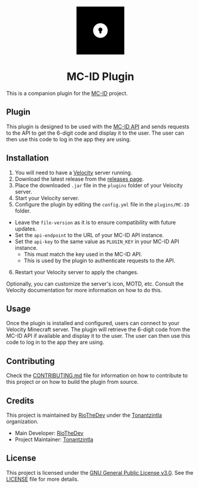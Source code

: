 <p align="center">
    <img alt="MC-ID" height="128px" src="public/assets/MC-ID.png">
</p>
<h1 align="center">MC-ID Plugin</h1>

This is a companion plugin for the [MC-ID](../) project.

## Plugin

This plugin is designed to be used with the [MC-ID API](../api) and sends requests to the API to get the 6-digit code and display it to the user. The user can then use this code to log in the app they are using.

## Installation

1. You will need to have a [Velocity](https://papermc.io/software/velocity) server running.
2. Download the latest release from the [releases page](https://github.com/Tonantzintla/MC-ID-Plugin/releases).
3. Place the downloaded `.jar` file in the `plugins` folder of your Velocity server.
4. Start your Velocity server.
5. Configure the plugin by editing the `config.yml` file in the `plugins/MC-ID` folder.

- Leave the `file-version` as it is to ensure compatibility with future updates.
- Set the `api-endpoint` to the URL of your MC-ID API instance.
- Set the `api-key` to the same value as `PLUGIN_KEY` in your MC-ID API instance.
  - This must match the key used in the MC-ID API.
  - This is used by the plugin to authenticate requests to the API.

6. Restart your Velocity server to apply the changes.

Optionally, you can customize the server's icon, MOTD, etc.
Consult the Velocity documentation for more information on how to do this.

## Usage

Once the plugin is installed and configured, users can connect to your Velocity Minecraft server. The plugin will retrieve the 6-digit code from the MC-ID API if available and display it to the user. The user can then use this code to log in to the app they are using.

## Contributing

Check the [CONTRIBUTING.md](CONTRIBUTING.md) file for information on how to contribute to this project or on how to build the plugin from source.

## Credits

This project is maintained by [RioTheDev](https://github.com/RioTheDev) under the [Tonantzintla](https://github.com/Tonantzintla) organization.

- Main Developer: [RioTheDev](https://github.com/RioTheDev)
- Project Maintainer: [Tonantzintla](https://github.com/Tonantzintla)

## License

This project is licensed under the [GNU General Public License v3.0](https://www.gnu.org/licenses/gpl-3.0.en.html). See the [LICENSE](LICENSE) file for more details.

